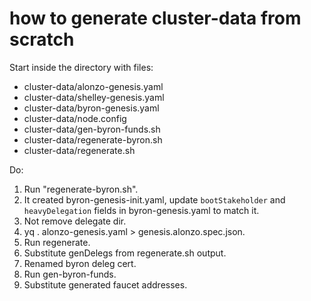 # how to generate cluster-data from scratch

Start inside the directory with files:
 - cluster-data/alonzo-genesis.yaml
 - cluster-data/shelley-genesis.yaml
 - cluster-data/byron-genesis.yaml
 - cluster-data/node.config
 - cluster-data/gen-byron-funds.sh
 - cluster-data/regenerate-byron.sh
 - cluster-data/regenerate.sh

Do:
 1. Run "regenerate-byron.sh".
 2. It created byron-genesis-init.yaml, update `bootStakeholder` and `heavyDelegation` fields in byron-genesis.yaml to match it.
 3. Not remove delegate dir.
 4. yq . alonzo-genesis.yaml > genesis.alonzo.spec.json.
 5. Run regenerate.
 6. Substitute genDelegs from regenerate.sh output.
 7. Renamed byron deleg cert.
 8. Run gen-byron-funds.
 9. Substitute generated faucet addresses.

